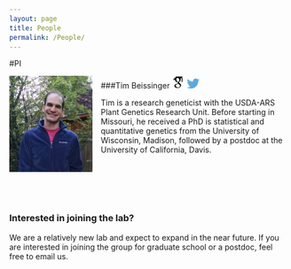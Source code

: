 ```yaml
---
layout: page
title: People
permalink: /People/
---
```



#PI

<div style="float: left; padding-right: 15px">
    <a href="http://beissingerlab.github.io/img/IronMan.jpg"><img src="/img/Tim.jpg" alt="Tim Beissinger" title="Picture" width="150" border="0" onClick="_gaq.push(['_trackEvent', 'IMGs', 'Image', 'Ironman']);"></a>
</div>

###Tim Beissinger <a href="http://scholar.google.com/citations?user=PHAEOXIAAAAJ&hl=en" target="_blank"><img src="/img/scholar.png" style="width: 23px;"></a> <a href="/docs/tbeissingerCV_publish.pdf" target="_blank"><i class="fa fa-file-text fa-md"></i></a> <a href="https://twitter.com/timbeissinger" target="_blank"><img src="/img/Twitter_logo_blue.png" style="width: 23px; border=10 px"></a>

Tim is a research geneticist with the USDA-ARS Plant Genetics Research Unit. Before starting in Missouri, he received a PhD is statistical and quantitative genetics from the University of Wisconsin, Madison, followed by a postdoc at the University of California, Davis.

<br><br><br><br>

### Interested in joining the lab?
We are a relatively new lab and expect to expand in the near future. If you are interested in joining the group for graduate school or a postdoc, feel free to email us.

<br/>
<br/>



